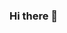 ### Hi there 👋

<!--visitors : ![Visitor Count](https://profile-counter.glitch.me/{Damian-Mostert}/count.svg)-->
